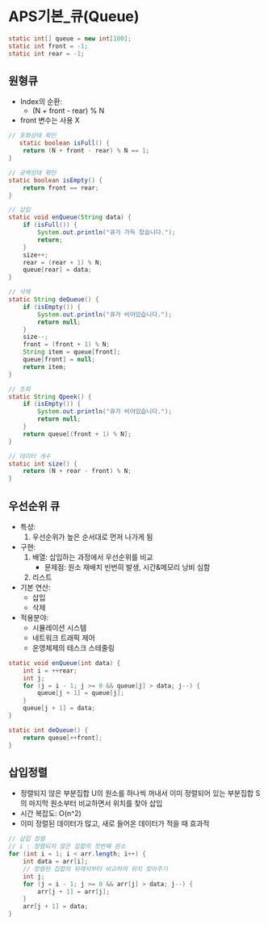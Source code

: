 # APS기본_큐(Queue)

```java
static int[] queue = new int[100];
static int front = -1;
static int rear = -1;
```

## 원형큐
* Index의 순환:
   - (N + front - rear) % N
* front 변수는 사용 X
```java
// 포화상태 확인
   static boolean isFull() {
	return (N + front - rear) % N == 1;
}

// 공백상태 확인
static boolean isEmpty() {
	return front == rear;
}

// 삽입
static void enQueue(String data) {
	if (isFull()) {
		System.out.println("큐가 가득 찼습니다.");
		return;
	}
	size++;
	rear = (rear + 1) % N;
	queue[rear] = data;
}

// 삭제
static String deQueue() {
	if (isEmpty()) {
		System.out.println("큐가 비어있습니다.");
		return null;
	}
	size--;
	front = (front + 1) % N;
	String item = queue[front];
	queue[front] = null;
	return item;
}

// 조회
static String Qpeek() {
	if (isEmpty()) {
		System.out.println("큐가 비어있습니다.");
		return null;
    }
	return queue[(front + 1) % N];
}

// 데이터 개수
static int size() {
	return (N + rear - front) % N;
}
```

## 우선순위 큐
* 특성:
    1. 우선순위가 높은 순서대로 먼저 나가게 됨
* 구현:
    1. 배열: 삽입하는 과정에서 우선순위를 비교
        - 문제점: 원소 재배치 빈번히 발생, 시간&메모리 낭비 심함
    2. 리스트
* 기본 연산:
    - 삽입
    - 삭제
* 적용분야:
    - 시뮬레이션 시스템
    - 네트워크 트래픽 제어
    - 운영체제의 테스크 스테줄링
```java
static void enQueue(int data) {
	int i = ++rear;
	int j;
	for (j = i - 1; j >= 0 && queue[j] > data; j--) {
		queue[j + 1] = queue[j];
	}
	queue[j + 1] = data;
}

static int deQueue() {
	return queue[++front];
}
```

## 삽입정렬
* 정렬되지 않은 부분집합 U의 원소를 하나씩 꺼내서 이미 정렬되어 있는 부분집합 S의 마지막 원소부터 비교하면서 위치를 찾아 삽입
* 시간 복잡도: O(n^2)
* 이미 정렬된 데이터가 많고, 새로 들어온 데이터가 적을 때 효과적
```java
// 삽입 정렬
// i : 정렬되지 않은 집합의 첫번째 원소
for (int i = 1; i < arr.length; i++) {
	int data = arr[i];
	// 정렬된 집합의 뒤에서부터 비교하여 위치 찾아주기
	int j;
	for (j = i - 1; j >= 0 && arr[j] > data; j--) {
		arr[j + 1] = arr[j];
	}
	arr[j + 1] = data;
}
```